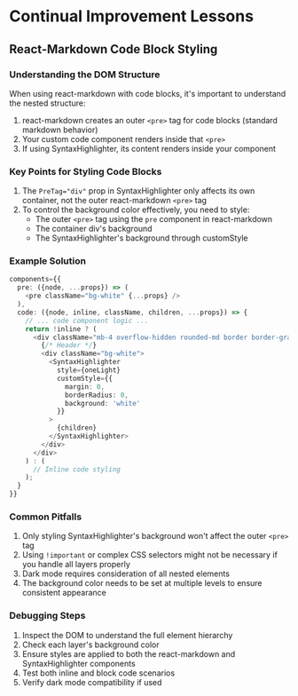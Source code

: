 # Continual Improvement Lessons

## React-Markdown Code Block Styling

### Understanding the DOM Structure
When using react-markdown with code blocks, it's important to understand the nested structure:
1. react-markdown creates an outer `<pre>` tag for code blocks (standard markdown behavior)
2. Your custom code component renders inside that `<pre>`
3. If using SyntaxHighlighter, its content renders inside your component

### Key Points for Styling Code Blocks
1. The `PreTag="div"` prop in SyntaxHighlighter only affects its own container, not the outer react-markdown `<pre>` tag
2. To control the background color effectively, you need to style:
   - The outer `<pre>` tag using the `pre` component in react-markdown
   - The container div's background
   - The SyntaxHighlighter's background through customStyle

### Example Solution
```typescript
components={{
  pre: ({node, ...props}) => (
    <pre className="bg-white" {...props} />
  ),
  code: ({node, inline, className, children, ...props}) => {
    // ... code component logic ...
    return !inline ? (
      <div className="mb-4 overflow-hidden rounded-md border border-gray-200">
        {/* Header */}
        <div className="bg-white">
          <SyntaxHighlighter
            style={oneLight}
            customStyle={{
              margin: 0,
              borderRadius: 0,
              background: 'white'
            }}
          >
            {children}
          </SyntaxHighlighter>
        </div>
      </div>
    ) : (
      // Inline code styling
    );
  }
}}
```

### Common Pitfalls
1. Only styling SyntaxHighlighter's background won't affect the outer `<pre>` tag
2. Using `!important` or complex CSS selectors might not be necessary if you handle all layers properly
3. Dark mode requires consideration of all nested elements
4. The background color needs to be set at multiple levels to ensure consistent appearance

### Debugging Steps
1. Inspect the DOM to understand the full element hierarchy
2. Check each layer's background color
3. Ensure styles are applied to both the react-markdown and SyntaxHighlighter components
4. Test both inline and block code scenarios
5. Verify dark mode compatibility if used 